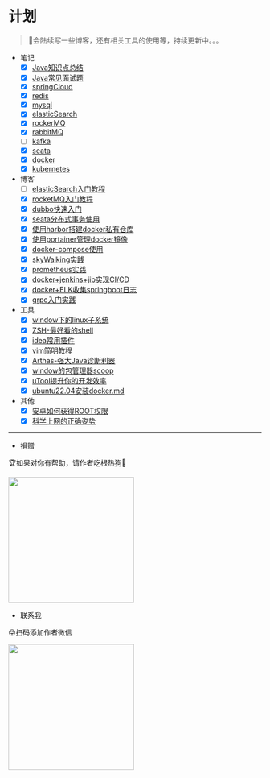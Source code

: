 # 计划

> 🤳会陆续写一些博客，还有相关工具的使用等，持续更新中。。。

- 笔记
    - [x] [Java知识点总结](/notes/java知识点总结.md)
    - [x] [Java常见面试题](/notes/java常见面试题.md)
    - [x] [springCloud](/notes/SpringCloud学习笔记.md)
    - [x] [redis](/notes/redis.md)
    - [x] [mysql](/notes/mysql.md)
    - [x] [elasticSearch](/notes/elasticSearch学习笔记.md)
    - [x] [rockerMQ](/notes/rocketMQ.md)
    - [x] [rabbitMQ](/notes/rabbitMQ.md)
    - [ ] [kafka](/notes/kafka.md)
    - [x] [seata](/notes/seata.md)
    - [x] [docker](/notes/docker.md)
    - [x] [kubernetes](/notes/kubernates学习笔记.md)

- 博客
    - [ ] [elasticSearch入门教程](/blog/elasticSearch入门教程.md)
    - [x] [rocketMQ入门教程](/blog/rocketMQ入门教程.md)
    - [x] [dubbo快速入门](/blog/dubbo快速入门.md)
    - [x] [seata分布式事务使用](/blog/seata分布式事务使用.md)
    - [x] [使用harbor搭建docker私有仓库](/blog/harbor教程.md)
    - [x] [使用portainer管理docker镜像](/blog/portainer教程.md)
    - [x] [docker-compose使用](/blog/docker-compose教程.md)
    - [x] [skyWalking实践](/blog/skywalking实践.md) 
    - [x] [prometheus实践](/blog/prometheus实践.md)
    - [x] [docker+jenkins+jib实现CI/CD](/blog/Jenkins实现自动化部署.md)
    - [x] [docker+ELK收集springboot日志](/blog/elk实践.md)
    - [x] [grpc入门实践](/blog/grpc入门实践.md)
- 工具
    - [x] [window下的linux子系统](/tool/window下的linux子系统.md)
    - [x] [ZSH-最好看的shell](/tool/最好看的shell.md)
    - [x] [idea常用插件](/tool/idea常用插件.md)
    - [x] [vim简明教程](/tool/vim简明教程.md)
    - [x] [Arthas-强大Java诊断利器](/tool/强大的java诊断利器.md)
    - [x] [window的包管理器scoop](/tool/window的包管理器.md)
    - [x] [uTool提升你的开发效率](/tool/utool提升你的开发效率.md)
    - [x] [ubuntu22.04安装docker.md](/tool/ubuntu22.04安装docker.md)
- 其他
    - [x] [安卓如何获得ROOT权限](/other/安卓如何获得ROOT权限.md)
    - [x] [科学上网的正确姿势](/other/科学上网的正确姿势.md)

---

- 捐赠

🏆如果对你有帮助，请作者吃根热狗🌭

<img src="https://zhaoweilong007.github.io/Java-learning/images/pay.png" width = "250" height = "250" />

- 联系我

😜扫码添加作者微信

<img src="https://zhaoweilong007.github.io/Java-learning/images/weixin.jpg" width = "250" height = "250" />